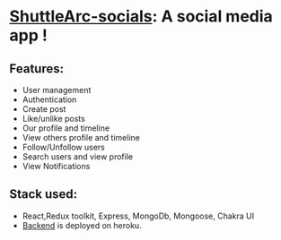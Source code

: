 # [ShuttleArc-socials](https://shuttlearc-socials.netlify.app/): A social media app !

## Features:
* User management
* Authentication
* Create post
* Like/unlike posts
* Our profile and timeline
* View others profile and timeline
* Follow/Unfollow users
* Search users and view profile
* View Notifications

## Stack used:
* React,Redux toolkit, Express, MongoDb, Mongoose, Chakra UI
* [Backend](https://github.com/DanishOnGit/Ecomm-backend/tree/sm-development/) is deployed on heroku.

